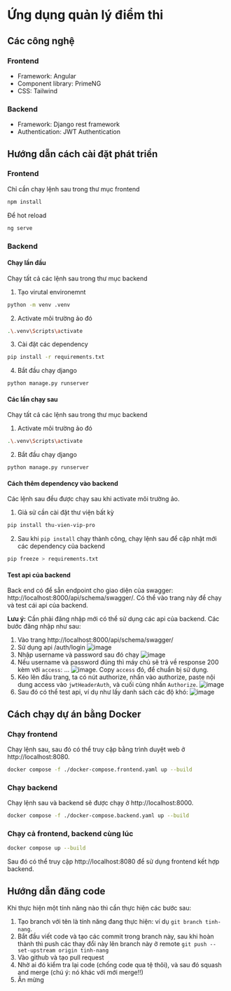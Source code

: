 # Ứng dụng quản lý điểm thi

## Các công nghệ

### Frontend

- Framework: Angular
- Component library: PrimeNG
- CSS: Tailwind

### Backend

- Framework: Django rest framework
- Authentication: JWT Authentication

## Hướng dẫn cách cài đặt phát triển

### Frontend

Chỉ cần chạy lệnh sau trong thư mục frontend
```sh
npm install
```

Để hot reload 
```sh
ng serve
```

### Backend

#### Chạy lần đầu

Chạy tất cả các lệnh sau trong thư mục backend

1. Tạo virutal environemnt
```sh
python -m venv .venv
```

2. Activate môi trường ảo đó
```sh
.\.venv\Scripts\activate
```

3. Cài đặt các dependency
```sh
pip install -r requirements.txt
```

4. Bắt đầu chạy django
```sh
python manage.py runserver
```

#### Các lần chạy sau

Chạy tất cả các lệnh sau trong thư mục backend
1. Activate môi trường ảo đó
```sh
.\.venv\Scripts\activate
```

2. Bắt đầu chạy django
```sh
python manage.py runserver
```

#### Cách thêm dependency vào backend

Các lệnh sau đều được chạy sau khi activate môi trường ảo.

1. Giả sử cần cài đặt thư viện bất kỳ
```sh
pip install thu-vien-vip-pro
```

2. Sau khi `pip install` chạy thành công, chạy lệnh sau để cập nhật mới các dependency của backend
```sh
pip freeze > requirements.txt
```

#### Test api của backend

Back end có để sẵn endpoint cho giao diện của swagger: http://localhost:8000/api/schema/swagger/. Có thể vào trang này để chạy và test cái api của backend.

**Lưu ý:** Cần phải đăng nhập mới có thể sử dụng các api của backend. Các bước đăng nhập như sau:
1. Vào trang http://localhost:8000/api/schema/swagger/
2. Sử dụng api /auth/login ![image](https://github.com/user-attachments/assets/37a69e3b-73ec-4f2a-89a1-81133ee5a726)
3. Nhập username và password sau đó chạy ![image](https://github.com/user-attachments/assets/24ff40b7-8248-4109-85c4-e299bfe85b61)
4. Nếu username và password đúng thì máy chủ sẽ trả về response 200 kèm với `access`: ... ![image](https://github.com/user-attachments/assets/95f41213-65dd-4446-a634-36e98a7ece0e). Copy `access` đó, để chuẩn bị sử dụng.
5. Kéo lên đầu trang, ta có nút authorize, nhấn vào authorize, paste nội dung access vào `jwtHeaderAuth`, và cuối cùng nhấn `Authorize`. ![image](https://github.com/user-attachments/assets/6acbdc9e-a735-4e21-aafb-07670baa42e3)
6. Sau đó có thể test api, ví dụ như lấy danh sách các độ khó: ![image](https://github.com/user-attachments/assets/1bdf6c65-dab7-49ae-885a-c105b0b8183c)

## Cách chạy dự án bằng Docker

### Chạy frontend

Chạy lệnh sau, sau đó có thể truy cập bằng trình duyệt web ở http://localhost:8080.

```sh
docker compose -f ./docker-compose.frontend.yaml up --build
```

### Chạy backend

Chạy lệnh sau và backend sẽ được chạy ở http://localhost:8000.

```sh
docker compose -f ./docker-compose.backend.yaml up --build
```

### Chạy cả frontend, backend cùng lúc

```sh
docker compose up --build
```

Sau đó có thể truy cập http://localhost:8080 để sử dụng frontend kết hợp backend.

## Hướng dẫn đăng code

Khi thực hiện một tính năng nào thì cần thực hiện các bước sau:
1. Tạo branch với tên là tính năng đang thực hiện: ví dụ `git branch tinh-nang`.
2. Bắt đầu viết code và tạo các commit trong branch này, sau khi hoàn thành thì push các thay đổi này lên branch này ở remote `git push --set-upstream origin tinh-nang`
3. Vào github và tạo pull request
4. Nhờ ai đó kiểm tra lại code (chống code qua tệ thôi), và sau đó squash and merge (chú ý: nó khác với mới merge!!)
5. Ăn mừng

